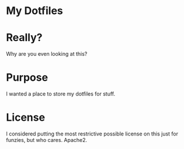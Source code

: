 My Dotfiles
===========

# Really? #

Why are you even looking at this?

# Purpose #

I wanted a place to store my dotfiles for stuff.

# License #

I considered putting the most restrictive possible license on this just for
funzies, but who cares.  Apache2.
